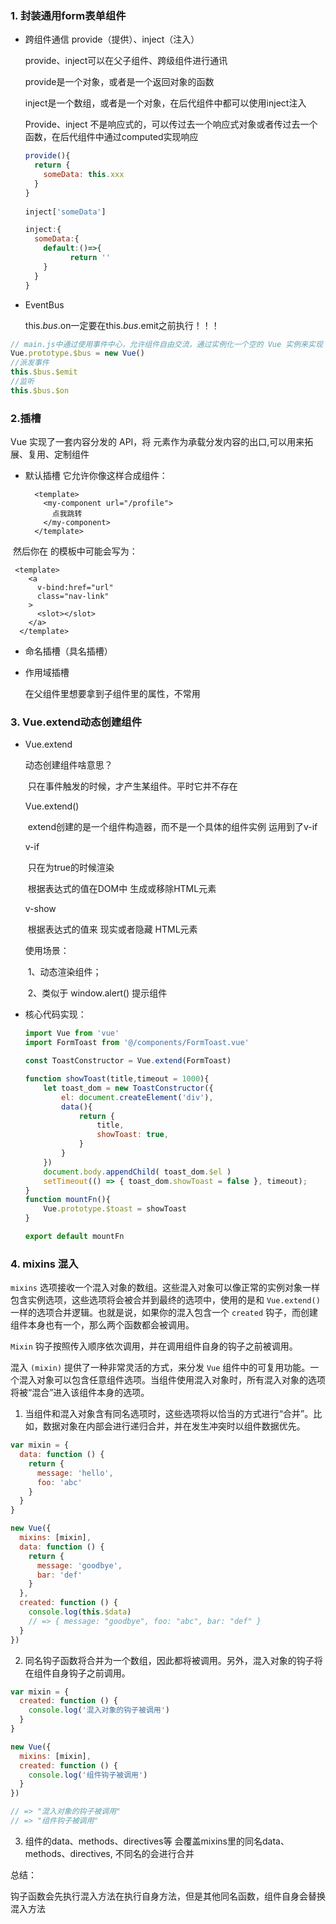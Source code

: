 ### 1. 封装通用form表单组件

- 跨组件通信 provide（提供）、inject（注入）

  provide、inject可以在父子组件、跨级组件进行通讯

  provide是一个对象，或者是一个返回对象的函数

  inject是一个数组，或者是一个对象，在后代组件中都可以使用inject注入

  Provide、inject 不是响应式的，可以传过去一个响应式对象或者传过去一个函数，在后代组件中通过computed实现响应
  
  ````js
  provide(){
    return {
      someData: this.xxx
    }
  }
    
  inject['someData']
  
  inject:{
    someData:{
      default:()=>{
  			return ''	
      }
    }
  }
  
  
  ````
  
- EventBus

  this.$bus.$on一定要在this.$bus.$emit之前执行！！！


```js
// main.js中通过使用事件中心，允许组件自由交流，通过实例化一个空的 Vue 实例来实现
Vue.prototype.$bus = new Vue()
//派发事件
this.$bus.$emit
//监听
this.$bus.$on

```

### 2.插槽

Vue 实现了一套内容分发的 API，将 <slot> 元素作为承载分发内容的出口,可以用来拓展、复用、定制组件

- 默认插槽
  它允许你像这样合成组件：

  ```vue
    <template>
      <my-component url="/profile">
        点我跳转
      </my-component>
    </template>
  ```

​        然后你在 <my-component> 的模板中可能会写为：


  ```vue
   <template>
      <a
        v-bind:href="url"
        class="nav-link"
      >
        <slot></slot>
      </a>
    </template>
  ```
  - 命名插槽（具名插槽）

  - 作用域插槽 

    在父组件里想要拿到子组件里的属性，不常用


### 3. Vue.extend动态创建组件

- Vue.extend

  动态创建组件啥意思？

  ​		只在事件触发的时候，才产生某组件。平时它并不存在

  Vue.extend()

  ​		extend创建的是一个组件构造器，而不是一个具体的组件实例 运用到了v-if

  v-if	

  ​		只在为true的时候渲染

  ​		根据表达式的值在DOM中  生成或移除HTML元素

  v-show

  ​		根据表达式的值来 现实或者隐藏 HTML元素

  使用场景：

  ​		1、动态渲染组件；

  ​		2、类似于 window.alert() 提示组件
  
- 核心代码实现：

  ````js
  import Vue from 'vue'
  import FormToast from '@/components/FormToast.vue'
  
  const ToastConstructor = Vue.extend(FormToast)
  
  function showToast(title,timeout = 1000){
      let toast_dom = new ToastConstructor({
          el: document.createElement('div'),
          data(){
              return {
                  title,
                  showToast: true,
              }
          }
      })
      document.body.appendChild( toast_dom.$el )
      setTimeout(() => { toast_dom.showToast = false }, timeout);
  }
  function mountFn(){
      Vue.prototype.$toast = showToast
  }
  
  export default mountFn
  ````
  
  



### 4. mixins 混入

`mixins` 选项接收一个混入对象的数组。这些混入对象可以像正常的实例对象一样包含实例选项，这些选项将会被合并到最终的选项中，使用的是和 `Vue.extend()` 一样的选项合并逻辑。也就是说，如果你的混入包含一个 `created` 钩子，而创建组件本身也有一个，那么两个函数都会被调用。

`Mixin` 钩子按照传入顺序依次调用，并在调用组件自身的钩子之前被调用。

混入 `(mixin)` 提供了一种非常灵活的方式，来分发 `Vue` 组件中的可复用功能。一个混入对象可以包含任意组件选项。当组件使用混入对象时，所有混入对象的选项将被“混合”进入该组件本身的选项。

1. 当组件和混入对象含有同名选项时，这些选项将以恰当的方式进行“合并”。比如，数据对象在内部会进行递归合并，并在发生冲突时以组件数据优先。
```js
var mixin = {
  data: function () {
    return {
      message: 'hello',
      foo: 'abc'
    }
  }
}

new Vue({
  mixins: [mixin],
  data: function () {
    return {
      message: 'goodbye',
      bar: 'def'
    }
  },
  created: function () {
    console.log(this.$data)
    // => { message: "goodbye", foo: "abc", bar: "def" }
  }
})
```

2. 同名钩子函数将合并为一个数组，因此都将被调用。另外，混入对象的钩子将在组件自身钩子之前调用。

```js
var mixin = {
  created: function () {
    console.log('混入对象的钩子被调用')
  }
}

new Vue({
  mixins: [mixin],
  created: function () {
    console.log('组件钩子被调用')
  }
})

// => "混入对象的钩子被调用"
// => "组件钩子被调用"

```

3. 组件的data、methods、directives等 会覆盖mixins里的同名data、methods、directives, 不同名的会进行合并



总结：

  钩子函数会先执行混入方法在执行自身方法，但是其他同名函数，组件自身会替换混入方法